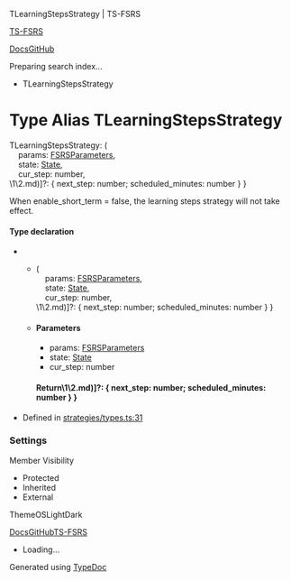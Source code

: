 TLearningStepsStrategy | TS-FSRS

[TS-FSRS](https://open-spaced-repetition.github.io/ts-fsrs/)

[Docs](https://open-spaced-repetition.github.io/ts-fsrs/)[GitHub](https://github.com/open-spaced-repetition/ts-fsrs)

Preparing search index...

* TLearningStepsStrategy

Type Alias TLearningStepsStrategy
=================================

TLearningStepsStrategy: (  
    params: [FSRSParameters](../interfaces/FSRSParameters.html),  
    state: [State](../enum\1\2.md),  
    cur\_step: number,  
\1\2.md)]?: { next\_step: number; scheduled\_minutes: number } }

When enable\_short\_term = false, the learning steps strategy will not take effect.

#### Type declaration

* + (  
        params: [FSRSParameters](../interfaces/FSRSParameters.html),  
        state: [State](../enum\1\2.md),  
        cur\_step: number,  
    \1\2.md)]?: { next\_step: number; scheduled\_minutes: number } }
  + #### Parameters

    - params: [FSRSParameters](../interfaces/FSRSParameters.html)
    - state: [State](../enum\1\2.md)
    - cur\_step: number

    #### Return\1\2.md)]?: { next\_step: number; scheduled\_minutes: number } }

* Defined in [strategies/types.ts:31](https://github.com/open-spaced-repetition/ts-fsrs/blob/448c678f6f26c323e9e70bad552dc154ac6f7de6/src/fsrs/strategies/types.ts#L31)

### Settings

Member Visibility

* Protected
* Inherited
* External

ThemeOSLightDark

[Docs](https://open-spaced-repetition.github.io/ts-fsrs/)[GitHub](https://github.com/open-spaced-repetition/ts-fsrs)[TS-FSRS](../modules.html)

* Loading...

Generated using [TypeDoc](https://typedoc.org/)